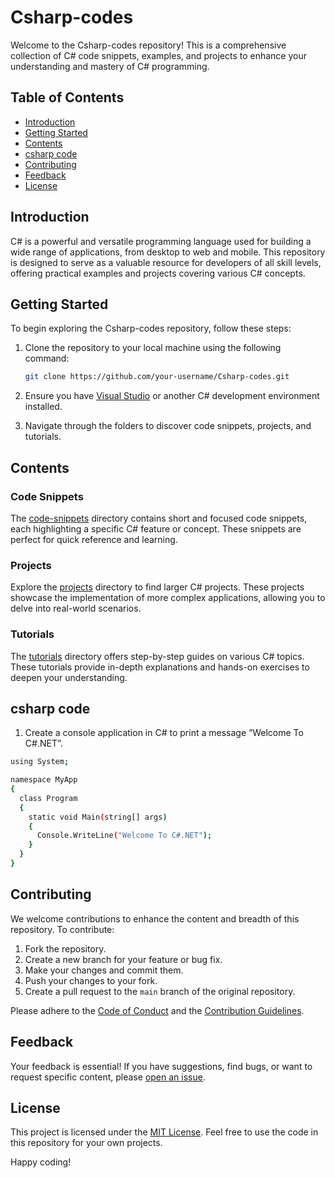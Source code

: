 # Csharp-codes

Welcome to the Csharp-codes repository! This is a comprehensive collection of C# code snippets, examples, and projects to enhance your understanding and mastery of C# programming.

## Table of Contents
- [Introduction](#introduction)
- [Getting Started](#getting-started)
- [Contents](#contents)
- [csharp code](#csharp-code)
- [Contributing](#contributing)
- [Feedback](#feedback)
- [License](#license)

## Introduction

C# is a powerful and versatile programming language used for building a wide range of applications, from desktop to web and mobile. This repository is designed to serve as a valuable resource for developers of all skill levels, offering practical examples and projects covering various C# concepts.

## Getting Started

To begin exploring the Csharp-codes repository, follow these steps:

1. Clone the repository to your local machine using the following command:

    ```bash
    git clone https://github.com/your-username/Csharp-codes.git
    ```

2. Ensure you have [Visual Studio](https://visualstudio.microsoft.com/) or another C# development environment installed.

3. Navigate through the folders to discover code snippets, projects, and tutorials.

## Contents

### Code Snippets

The [code-snippets](code-snippets/) directory contains short and focused code snippets, each highlighting a specific C# feature or concept. These snippets are perfect for quick reference and learning.

### Projects

Explore the [projects](projects/) directory to find larger C# projects. These projects showcase the implementation of more complex applications, allowing you to delve into real-world scenarios.

### Tutorials

The [tutorials](tutorials/) directory offers step-by-step guides on various C# topics. These tutorials provide in-depth explanations and hands-on exercises to deepen your understanding.

## csharp code

1. Create a console application in C# to print a message “Welcome To C#.NET”. 
```bash
using System;

namespace MyApp
{
  class Program
  {
    static void Main(string[] args)
    {
      Console.WriteLine("Welcome To C#.NET");
    }
  }
}
```

## Contributing

We welcome contributions to enhance the content and breadth of this repository. To contribute:

1. Fork the repository.
2. Create a new branch for your feature or bug fix.
3. Make your changes and commit them.
4. Push your changes to your fork.
5. Create a pull request to the `main` branch of the original repository.

Please adhere to the [Code of Conduct](CODE_OF_CONDUCT.md) and the [Contribution Guidelines](CONTRIBUTING.md).

## Feedback

Your feedback is essential! If you have suggestions, find bugs, or want to request specific content, please [open an issue](https://github.com/your-username/Csharp-codes/issues).

## License

This project is licensed under the [MIT License](LICENSE). Feel free to use the code in this repository for your own projects.

Happy coding!
